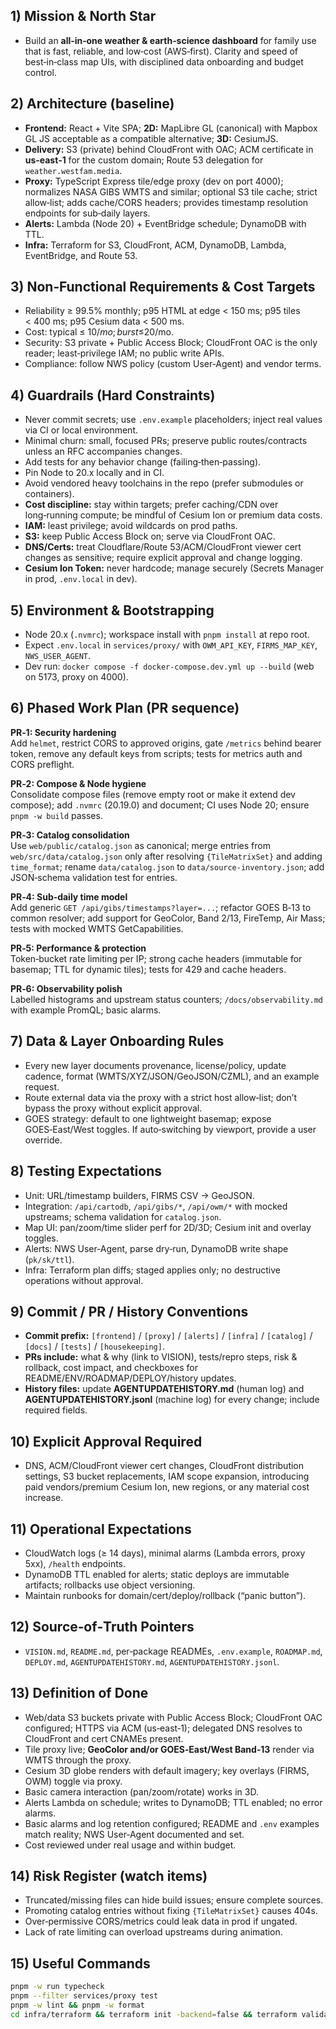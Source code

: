 ## 1) Mission & North Star

- Build an **all‑in‑one weather & earth‑science dashboard** for family use that is fast, reliable, and low‑cost (AWS‑first). Clarity and speed of best‑in‑class map UIs, with disciplined data onboarding and budget control.

## 2) Architecture (baseline)

- **Frontend:** React + Vite SPA; **2D:** MapLibre GL (canonical) with Mapbox GL JS acceptable as a compatible alternative; **3D:** CesiumJS.
- **Delivery:** S3 (private) behind CloudFront with OAC; ACM certificate in **us‑east‑1** for the custom domain; Route 53 delegation for `weather.westfam.media`.
- **Proxy:** TypeScript Express tile/edge proxy (dev on port 4000); normalizes NASA GIBS WMTS and similar; optional S3 tile cache; strict allow‑list; adds cache/CORS headers; provides timestamp resolution endpoints for sub‑daily layers.
- **Alerts:** Lambda (Node 20) + EventBridge schedule; DynamoDB with TTL.
- **Infra:** Terraform for S3, CloudFront, ACM, DynamoDB, Lambda, EventBridge, and Route 53.

## 3) Non‑Functional Requirements & Cost Targets

- Reliability ≥ 99.5% monthly; p95 HTML at edge < 150 ms; p95 tiles < 400 ms; p95 Cesium data < 500 ms.
- Cost: typical ≤ $10/mo; burst ≤ $20/mo.
- Security: S3 private + Public Access Block; CloudFront OAC is the only reader; least‑privilege IAM; no public write APIs.
- Compliance: follow NWS policy (custom User‑Agent) and vendor terms.

## 4) Guardrails (Hard Constraints)

- Never commit secrets; use `.env.example` placeholders; inject real values via CI or local environment.
- Minimal churn: small, focused PRs; preserve public routes/contracts unless an RFC accompanies changes.
- Add tests for any behavior change (failing‑then‑passing).
- Pin Node to 20.x locally and in CI.
- Avoid vendored heavy toolchains in the repo (prefer submodules or containers).
- **Cost discipline:** stay within targets; prefer caching/CDN over long‑running compute; be mindful of Cesium Ion or premium data costs.
- **IAM:** least privilege; avoid wildcards on prod paths.
- **S3:** keep Public Access Block on; serve via CloudFront OAC.
- **DNS/Certs:** treat Cloudflare/Route 53/ACM/CloudFront viewer cert changes as sensitive; require explicit approval and change logging.
- **Cesium Ion Token:** never hardcode; manage securely (Secrets Manager in prod, `.env.local` in dev).

## 5) Environment & Bootstrapping

- Node 20.x (`.nvmrc`); workspace install with `pnpm install` at repo root.
- Expect `.env.local` in `services/proxy/` with `OWM_API_KEY`, `FIRMS_MAP_KEY`, `NWS_USER_AGENT`.
- Dev run: `docker compose -f docker-compose.dev.yml up --build` (web on 5173, proxy on 4000).

## 6) Phased Work Plan (PR sequence)

**PR‑1: Security hardening**  
Add `helmet`, restrict CORS to approved origins, gate `/metrics` behind bearer token, remove any default keys from scripts; tests for metrics auth and CORS preflight.

**PR‑2: Compose & Node hygiene**  
Consolidate compose files (remove empty root or make it extend dev compose); add `.nvmrc` (20.19.0) and document; CI uses Node 20; ensure `pnpm -w build` passes.

**PR‑3: Catalog consolidation**  
Use `web/public/catalog.json` as canonical; merge entries from `web/src/data/catalog.json` only after resolving `{TileMatrixSet}` and adding `time_format`; rename `data/catalog.json` to `data/source-inventory.json`; add JSON‑schema validation test for entries.

**PR‑4: Sub‑daily time model**  
Add generic `GET /api/gibs/timestamps?layer=...`; refactor GOES B‑13 to common resolver; add support for GeoColor, Band 2/13, FireTemp, Air Mass; tests with mocked WMTS GetCapabilities.

**PR‑5: Performance & protection**  
Token‑bucket rate limiting per IP; strong cache headers (immutable for basemap; TTL for dynamic tiles); tests for 429 and cache headers.

**PR‑6: Observability polish**  
Labelled histograms and upstream status counters; `/docs/observability.md` with example PromQL; basic alarms.

## 7) Data & Layer Onboarding Rules

- Every new layer documents provenance, license/policy, update cadence, format (WMTS/XYZ/JSON/GeoJSON/CZML), and an example request.
- Route external data via the proxy with a strict host allow‑list; don’t bypass the proxy without explicit approval.
- GOES strategy: default to one lightweight basemap; expose GOES‑East/West toggles. If auto‑switching by viewport, provide a user override.

## 8) Testing Expectations

- Unit: URL/timestamp builders, FIRMS CSV → GeoJSON.
- Integration: `/api/cartodb`, `/api/gibs/*`, `/api/owm/*` with mocked upstreams; schema validation for `catalog.json`.
- Map UI: pan/zoom/time slider perf for 2D/3D; Cesium init and overlay toggles.
- Alerts: NWS User‑Agent, parse dry‑run, DynamoDB write shape (`pk/sk/ttl`).
- Infra: Terraform plan diffs; staged applies only; no destructive operations without approval.

## 9) Commit / PR / History Conventions

- **Commit prefix:** `[frontend]` / `[proxy]` / `[alerts]` / `[infra]` / `[catalog]` / `[docs]` / `[tests]` / `[housekeeping]`.
- **PRs include:** what & why (link to VISION), tests/repro steps, risk & rollback, cost impact, and checkboxes for README/ENV/ROADMAP/DEPLOY/history updates.
- **History files:** update **AGENTUPDATEHISTORY.md** (human log) and **AGENTUPDATEHISTORY.jsonl** (machine log) for every change; include required fields.

## 10) Explicit Approval Required

- DNS, ACM/CloudFront viewer cert changes, CloudFront distribution settings, S3 bucket replacements, IAM scope expansion, introducing paid vendors/premium Cesium Ion, new regions, or any material cost increase.

## 11) Operational Expectations

- CloudWatch logs (≥ 14 days), minimal alarms (Lambda errors, proxy 5xx), `/health` endpoints.
- DynamoDB TTL enabled for alerts; static deploys are immutable artifacts; rollbacks use object versioning.
- Maintain runbooks for domain/cert/deploy/rollback (“panic button”).

## 12) Source‑of‑Truth Pointers

- `VISION.md`, `README.md`, per‑package READMEs, `.env.example`, `ROADMAP.md`, `DEPLOY.md`, `AGENTUPDATEHISTORY.md`, `AGENTUPDATEHISTORY.jsonl`.

## 13) Definition of Done

- Web/data S3 buckets private with Public Access Block; CloudFront OAC configured; HTTPS via ACM (us‑east‑1); delegated DNS resolves to CloudFront and cert CNAMEs present.
- Tile proxy live; **GeoColor and/or GOES‑East/West Band‑13** render via WMTS through the proxy.
- Cesium 3D globe renders with default imagery; key overlays (FIRMS, OWM) toggle via proxy.
- Basic camera interaction (pan/zoom/rotate) works in 3D.
- Alerts Lambda on schedule; writes to DynamoDB; TTL enabled; no error alarms.
- Basic alarms and log retention configured; README and `.env` examples match reality; NWS User‑Agent documented and set.
- Cost reviewed under real usage and within budget.

## 14) Risk Register (watch items)

- Truncated/missing files can hide build issues; ensure complete sources.
- Promoting catalog entries without fixing `{TileMatrixSet}` causes 404s.
- Over‑permissive CORS/metrics could leak data in prod if ungated.
- Lack of rate limiting can overload upstreams during animation.

## 15) Useful Commands

```bash
pnpm -w run typecheck
pnpm --filter services/proxy test
pnpm -w lint && pnpm -w format
cd infra/terraform && terraform init -backend=false && terraform validate
```
